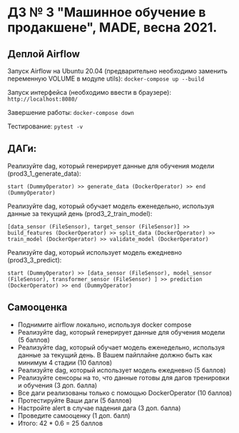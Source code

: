 # ДЗ № 3 "Машинное обучение в продакшене", MADE, весна 2021.

## Деплой Airflow
Запуск Airflow на Ubuntu 20.04 (предварительно необходимо заменить переменную VOLUME в модуле utils):
```docker-compose up --build```  

Запуск интерфейса (необходимо ввести в браузере):
```http://localhost:8080/```  

Завершение работы:
```docker-compose down```  

Тестирование:
```pytest -v```  

## ДАГи:
Реализуйте dag, который генерирует данные для обучения модели (prod3_1_generate_data):

    start (DummyOperator) >> generate_data (DockerOperator) >> end (DummyOperator)

Реализуйте dag, который обучает модель еженедельно, используя данные за текущий день (prod3_2_train_model):

    [data_sensor (FileSensor), target_sensor (FileSensor)] >> build_features (DockerOperator) >> split_data (DockerOperator) >> train_model (DockerOperator) >> validate_model (DockerOperator)

Реализуйте dag, который использует модель ежедневно (prod3_3_predict):

    start (DummyOperator) >> [data_sensor (FileSensor), model_sensor (FileSensor), transformer_sensor (FileSensor) ] >> prediction (DockerOperator) >> end (DummyOperator)

## Самооценка
+ Поднимите airflow локально, используя docker compose 
+ Реализуйте dag, который генерирует данные для обучения модели (5 баллов)
+ Реализуйте dag, который обучает модель еженедельно, используя данные за текущий день. В Вашем пайплайне должно быть как минимум 4 стадии (10 баллов) 
+ Реализуйте dag, который использует модель ежедневно (5 баллов)
+ Реализуйте сенсоры на то, что данные готовы для дагов тренировки и обучения (3 доп. балла)
+ Все даги реализованы только с помощью DockerOperator (10 баллов)
+ Протестируйте Ваши даги (5 баллов) 
+ Настройте alert в случае падения дага (3 доп. балла)
+ Проведите самооценку (1 доп. балл)
+ Итого: 42 * 0.6 = 25 баллов